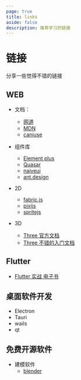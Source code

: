 ```yaml
---
page: true
title: links
aside: false
description: 推荐学习的链接
---
```


# 链接

分享一些觉得不错的链接

## WEB

- 文档：
  - [网道](https://wangdoc.com/)
  - [MDN](https://developer.mozilla.org/zh-CN/)
  - [caniuse](https://caniuse.com/)
- 组件库
  - [Element plus](https://element-plus.gitee.io/zh-CN/)
  - [Quasar](http://www.quasarchs.com/)
  - [naiveui](https://www.naiveui.com/)
  - [ant.design](https://ant.design/index-cn)

- 2D
  - [fabric.js](https://github.com/fabricjs/fabric.js)
  - [pixijs](https://github.com/pixijs/pixijs)
  - [spritejs](https://github.com/spritejs/spritejs)
- 3D
  - [Three 官方文档](https://threejs.org/)
  - [Three 不错的入门文档](http://doc.cpengx.cn/)

## Flutter

- [Flutter 实战 电子书](https://book.flutterchina.club/)

## 桌面软件开发

- Electron
- Tauri
- wails
- qt

## 免费开源软件

- 建模软件
  - [blender](https://www.blender.org/)


